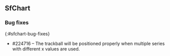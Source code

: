 ## SfChart

### Bug fixes
{:#sfchart-bug-fixes}

* \#224716 – The trackball will be positioned properly when multiple series with different x values are used.